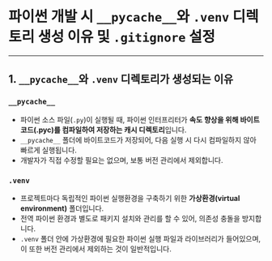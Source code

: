 # 파이썬 개발 시 `__pycache__`와 `.venv` 디렉토리 생성 이유 및 `.gitignore` 설정

---

## 1. `__pycache__`와 `.venv` 디렉토리가 생성되는 이유

### `__pycache__`
- 파이썬 소스 파일(`.py`)이 실행될 때, 파이썬 인터프리터가 **속도 향상을 위해 바이트코드(.pyc)를 컴파일하여 저장하는 캐시 디렉토리**입니다.
- `__pycache__` 폴더에 바이트코드가 저장되어, 다음 실행 시 다시 컴파일하지 않아 빠르게 실행됩니다.
- 개발자가 직접 수정할 필요는 없으며, 보통 버전 관리에서 제외합니다.

### `.venv`
- 프로젝트마다 독립적인 파이썬 실행환경을 구축하기 위한 **가상환경(virtual environment)** 폴더입니다.
- 전역 파이썬 환경과 별도로 패키지 설치와 관리를 할 수 있어, 의존성 충돌을 방지합니다.
- `.venv` 폴더 안에 가상환경에 필요한 파이썬 실행 파일과 라이브러리가 들어있으며, 이 또한 버전 관리에서 제외하는 것이 일반적입니다.